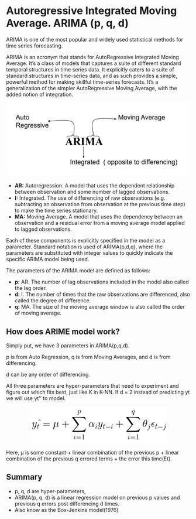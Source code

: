 # Autoregressive Integrated Moving Average. ARIMA (p, q, d)

ARIMA is one of the most popular and widely used statistical methods for time series forecasting.<br>

ARIMA is an acronym that stands for AutoRegressive Integrated Moving Average. It’s a class of models that captures a suite of different standard temporal structures in time series data. It explicitly caters to a suite of standard structures in time-series data, and as such provides a simple, powerful method for making skillful time-series forecasts. It’s a generalization of the simpler AutoRegressive Moving Average, with the added notion of integration.

<center><img src="assets/arima.webp"></img></center>

- **AR:** Autoregression. A model that uses the dependent relationship between observation and some number of lagged observations.
- **I:** Integrated. The use of differencing of raw observations (e.g. subtracting an observation from observation at the previous time step) to make the time series stationary.
- **MA:** Moving Average. A model that uses the dependency between an observation and a residual error from a moving average model applied to lagged observations.

Each of these components is explicitly specified in the model as a parameter. Standard notation is used of ARIMA(p,d,q), where the parameters are substituted with integer values to quickly indicate the specific ARIMA model being used.<br>

The parameters of the ARIMA model are defined as follows:<br>

- **p:** AR. The number of lag observations included in the model also called the lag order.
- **d:** I. The number of times that the raw observations are differenced, also called the degree of difference.
- **q:** MA. The size of the moving average window is also called the order of moving average.

## How does ARIME model work?
Simply put, we have 3 parameters in ARIMA(p,q,d).<br>

p is from Auto Regression, q is from Moving Averages, and d is from differencing.<br>

d can be any order of differencing.<br>

All three parameters are hyper-parameters that need to experiment and figure out which fits best, just like K in K-NN. If d = 2 instead of predicting yt we will use yt’’ to model.<br>

<center><img src="assets/arima_formula.png"></img></center>

Here, μ is some constant + linear combination of the previous p + linear combination of the previous q errored terms + the error this time(Et).

## Summary
- p, q, d are hyper-parameters,
- ARIMA(p, q, d) is a linear regression model on previous p values and previous q errors post differencing d times.
- Also know as the Box-Jenkins model(1976)






















